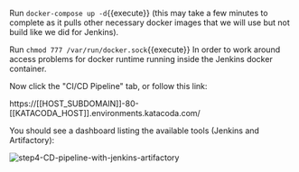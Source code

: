Run `docker-compose up -d`{{execute}} (this may take a few minutes to complete as it pulls other necessary docker images that we will use but not build like we did for Jenkins).

Run `chmod 777 /var/run/docker.sock`{{execute}} In order to work around access problems for docker runtime running inside the Jenkins docker container.

Now click the "CI/CD Pipeline" tab, or follow this link:

https://[[HOST_SUBDOMAIN]]-80-[[KATACODA_HOST]].environments.katacoda.com/

You should see a dashboard listing the available tools (Jenkins and Artifactory):

![step4-CD-pipeline-with-jenkins-artifactory](/manuelpais/courses/treating-your-pipeline-as-a-product/03-bootstrap-app-pipeline/assets/step4-CD-pipeline-with-jenkins-artifactory.png)